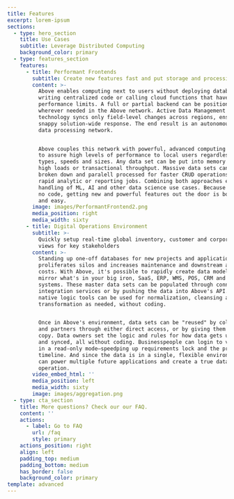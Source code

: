 ```yaml
---
title: Features
excerpt: lorem-ipsum
sections:
  - type: hero_section
    title: Use Cases
    subtitle: Leverage Distributed Computing
    background_color: primary
  - type: features_section
    features:
      - title: Performant Frontends
        subtitle: Create new features fast and put storage and processing near users
        content: >-
          Above enables computing next to users without deploying databases,
          writing centralized code or calling cloud functions that have
          performance limits. A full or partial backend can be positioned
          wherever needed in the Above network. Active Data Management
          technology syncs only field-level changes across regions, ensuring
          snappy solution-wide response. The end result is an autonomous, global
          data processing network. 


          Above couples this network with powerful, advanced computing options
          to assure high levels of performance to local users regardless of data
          types, speeds and sizes. Any data set can be put into memory to handle
          high loads or transactional throughput. Massive data sets can be
          broken down and paralell processed for faster CRUD operations or for
          rapid analytic or reporting jobs. Combining both approaches enables
          handling of ML, AI and other data science use cases. Because Above is
          no code, getting new and powerful features out the door is both fast
          and easy.
        image: images/PerformantFrontend2.png
        media_position: right
        media_width: sixty
      - title: Digital Operations Environment
        subtitle: >-
          Quickly setup real-time global inventory, customer and corporate data
          views for key stakeholders
        content: >-
          Standing up one-off databases for new projects and applications
          proliferates silos and increases maintenance and downstream analytic
          costs. With Above, it's possible to rapidly create data models that
          mirror what's in your big iron, SaaS, ERP, WMS, POS, CRM and other
          systems. These master data sets can be populated through connectors,
          integration services or by pushing the data into Above's API. Then the
          native logic tools can be used for normalization, cleansing and
          transformation as needed, without coding. 


          Once in Above's environment, data sets can be "reused" by colleagues
          and partners through either direct access, or by giving them a synced
          copy. Data owners set the logic and rules for how data gets updated
          and synced, all without coding. Businesspeople can login to view data
          in a read-only mode—speedping up requirements lock and the project
          timeline. And since the data is in a single, flexible environment it
          can power multiple future applications and create a true data-driven
          operation. 
        video_embed_html: ''
        media_position: left
        media_width: sixty
        image: images/aggregation.png
  - type: cta_section
    title: More questions? Check our our FAQ.
    content: ''
    actions:
      - label: Go to FAQ
        url: /faq
        style: primary
    actions_position: right
    align: left
    padding_top: medium
    padding_bottom: medium
    has_border: false
    background_color: primary
template: advanced
---
```

